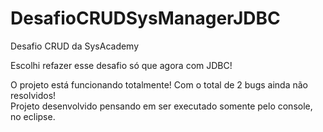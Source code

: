 # DesafioCRUDSysManagerJDBC
Desafio CRUD da SysAcademy

Escolhi refazer esse desafio só que agora com JDBC!

O projeto está funcionando totalmente! Com o total de 2 bugs ainda não resolvidos!
<br> Projeto desenvolvido pensando em ser executado somente pelo console, no eclipse.
